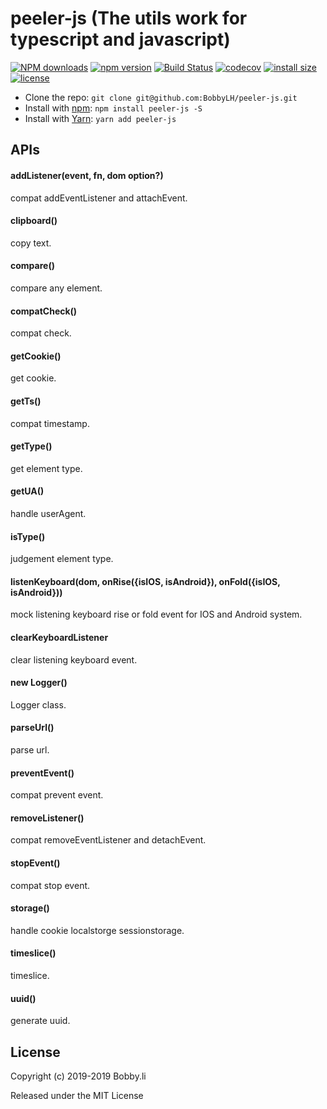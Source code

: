 # peeler-js (The utils work for typescript and javascript)

[![NPM downloads](http://img.shields.io/npm/dm/peeler-js.svg?style=flat-square)](https://www.npmjs.com/package/peeler-js)
[![npm version](https://badge.fury.io/js/peeler-js.svg)](https://badge.fury.io/js/peeler-js)
[![Build Status](https://travis-ci.com/BobbyLH/peeler-js.svg?branch=master)](https://travis-ci.com/BobbyLH/peeler-js)
[![codecov](https://codecov.io/gh/BobbyLH/peeler-js/branch/master/graph/badge.svg)](https://codecov.io/gh/BobbyLH/peeler-js)
[![install size](https://packagephobia.now.sh/badge?p=peeler-js)](https://packagephobia.now.sh/result?p=peeler-js)
[![license](http://img.shields.io/npm/l/peeler-js.svg)](https://github.com/BobbyLH/peeler-js/blob/master/LICENSE)

* Clone the repo: `git clone git@github.com:BobbyLH/peeler-js.git`
* Install with [npm](https://www.npmjs.com/package/roarjs): `npm install peeler-js -S`
* Install with [Yarn](https://yarnpkg.com/en/package/roarjs): `yarn add peeler-js`


## APIs
#### addListener(event, fn, dom option?)
compat addEventListener and attachEvent.

#### clipboard()
copy text.

#### compare()
compare any element.

#### compatCheck()
compat check.

#### getCookie()
get cookie.

#### getTs()
compat timestamp.

#### getType()
get element type.

#### getUA()
handle userAgent.

#### isType()
judgement element type.

#### listenKeyboard(dom, onRise({isIOS, isAndroid}), onFold({isIOS, isAndroid}))
mock listening keyboard rise or fold event for IOS and Android system.

#### clearKeyboardListener
clear listening keyboard event.

#### new Logger()
Logger class.

#### parseUrl()
parse url.

#### preventEvent()
compat prevent event.

#### removeListener()
compat removeEventListener and detachEvent.

#### stopEvent()
compat stop event.

#### storage()
handle cookie localstorge sessionstorage.

#### timeslice()
timeslice.

#### uuid()
generate uuid.


## License

Copyright (c) 2019-2019 Bobby.li

Released under the MIT License